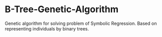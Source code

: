 # B-Tree-Genetic-Algorithm
Genetic algorithm for solving problem of Symbolic Regression. Based on representing individuals by binary trees.
